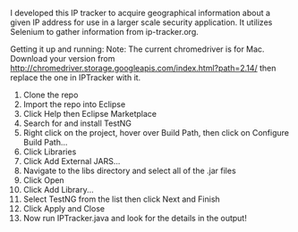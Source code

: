 I developed this IP tracker to acquire geographical information about a given IP address for use in a larger scale security application. It utilizes Selenium to gather information from ip-tracker.org.

Getting it up and running:
  Note: The current chromedriver is for Mac. Download your version from http://chromedriver.storage.googleapis.com/index.html?path=2.14/ then replace the one in IPTracker with it.
  1. Clone the repo
  2. Import the repo into Eclipse
  3. Click Help then Eclipse Marketplace
  4. Search for and install TestNG
  3. Right click on the project, hover over Build Path, then click on Configure Build Path...
  4. Click Libraries
  5. Click Add External JARS...
  6. Navigate to the libs directory and select all of the .jar files
  7. Click Open
  9. Click Add Library...
  10. Select TestNG from the list then click Next and Finish
  8. Click Apply and Close
  9. Now run IPTracker.java and look for the details in the output!
